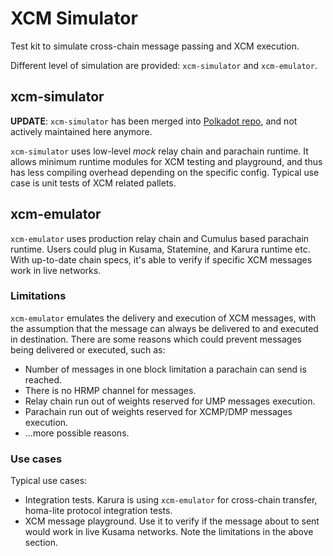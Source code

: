 # XCM Simulator

Test kit to simulate cross-chain message passing and XCM execution.

Different level of simulation are provided: `xcm-simulator` and `xcm-emulator`.

## xcm-simulator

**UPDATE**: `xcm-simulator` has been merged into [Polkadot repo](https://github.com/paritytech/polkadot/tree/master/xcm/xcm-simulator), and not actively maintained here anymore.

`xcm-simulator` uses low-level *mock* relay chain and parachain runtime. It allows minimum runtime modules for XCM testing and playground, and thus has less compiling overhead depending on the specific config. Typical use case is unit tests of XCM related pallets.

## xcm-emulator

`xcm-emulator` uses production relay chain and Cumulus based parachain runtime. Users could plug in Kusama, Statemine, and Karura runtime etc. With up-to-date chain specs, it's able to verify if specific XCM messages work in live networks.

### Limitations

`xcm-emulator` emulates the delivery and execution of XCM messages, with the assumption that the message can always be delivered to and executed in destination. There are some reasons which could prevent messages being delivered or executed, such as:

- Number of messages in one block limitation a parachain can send is reached.
- There is no HRMP channel for messages.
- Relay chain run out of weights reserved for UMP messages execution.
- Parachain run out of weights reserved for XCMP/DMP messages execution.
- ...more possible reasons.

### Use cases

Typical use cases:
- Integration tests. Karura is using `xcm-emulator` for cross-chain transfer, homa-lite protocol integration tests.
- XCM message playground. Use it to verify if the message about to sent would work in live Kusama networks. Note the limitations in the above section.
